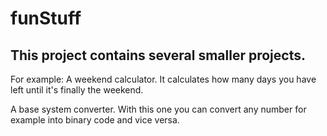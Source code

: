 # funStuff
## This project contains several smaller projects.

For example:
A weekend calculator. It calculates how many days you have left until it's finally the weekend.

A base system converter. With this one you can convert any number for example into binary code and vice versa.
